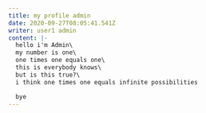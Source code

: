```yaml
---
title: my profile admin
date: 2020-09-27T08:05:41.541Z
writer: user1 admin
content: |-
  hello i'm Admin\
  my number is one\
  one times one equals one\
  this is everybody knows\
  but is this true?\
  i think one times one equals infinite possibilities  

  bye
---
```

